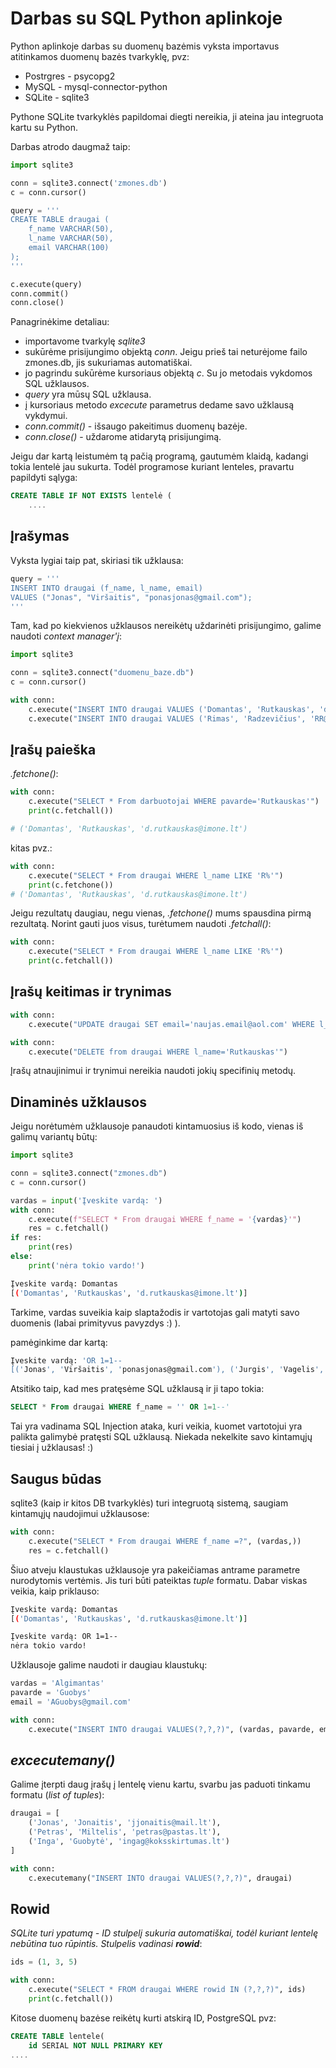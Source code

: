 # Darbas su SQL Python aplinkoje

Python aplinkoje darbas su duomenų bazėmis vyksta importavus atitinkamos duomenų bazės tvarkyklę, pvz:

* Postrgres - psycopg2
* MySQL - mysql-connector-python
* SQLite - sqlite3

Pythone SQLite tvarkyklės papildomai diegti nereikia, ji ateina jau integruota kartu su Python.

Darbas atrodo daugmaž taip:

```python
import sqlite3

conn = sqlite3.connect('zmones.db')
c = conn.cursor()

query = '''
CREATE TABLE draugai (
    f_name VARCHAR(50),
    l_name VARCHAR(50),
    email VARCHAR(100)
);
'''

c.execute(query)
conn.commit()
conn.close()
```
Panagrinėkime detaliau:
* importavome tvarkylę *sqlite3*
* sukūrėme prisijungimo objektą *conn*. Jeigu prieš tai neturėjome failo zmones.db, jis sukuriamas automatiškai.
* jo pagrindu sukūrėme kursoriaus objektą *c*. Su jo metodais vykdomos SQL užklausos.
* *query* yra mūsų SQL užklausa.
* į kursoriaus metodo *excecute* parametrus dedame savo užklausą vykdymui.
* *conn.commit()* - išsaugo pakeitimus duomenų bazėje.
* *conn.close()* - uždarome atidarytą prisijungimą.

Jeigu dar kartą leistumėm tą pačią programą, gautumėm klaidą, kadangi tokia lentelė jau sukurta. Todėl programose kuriant lenteles, pravartu papildyti sąlyga:

```SQL
CREATE TABLE IF NOT EXISTS lentelė (
    ....
```

## Įrašymas 

Vyksta lygiai taip pat, skiriasi tik užklausa:

```python
query = '''
INSERT INTO draugai (f_name, l_name, email) 
VALUES ("Jonas", "Viršaitis", "ponasjonas@gmail.com");
'''
```

Tam, kad po kiekvienos užklausos nereikėtų uždarinėti prisijungimo, galime naudoti *context manager'į*:

```python
import sqlite3

conn = sqlite3.connect("duomenu_baze.db")
c = conn.cursor()

with conn:
    c.execute("INSERT INTO draugai VALUES ('Domantas', 'Rutkauskas', 'd.rutkauskas@imone.lt')")
    c.execute("INSERT INTO draugai VALUES ('Rimas', 'Radzevičius', 'RR@gmail.com')")
```

## Įrašų paieška

*.fetchone()*:
```python
with conn:
    c.execute("SELECT * From darbuotojai WHERE pavarde='Rutkauskas'")
    print(c.fetchall())

# ('Domantas', 'Rutkauskas', 'd.rutkauskas@imone.lt')
```
kitas pvz.:

```python
with conn:
    c.execute("SELECT * From draugai WHERE l_name LIKE 'R%'")
    print(c.fetchone())
# ('Domantas', 'Rutkauskas', 'd.rutkauskas@imone.lt')
```

Jeigu rezultatų daugiau, negu vienas, *.fetchone()* mums spausdina pirmą rezultatą. Norint gauti juos visus, turėtumem naudoti *.fetchall()*:

```python
with conn:
    c.execute("SELECT * From draugai WHERE l_name LIKE 'R%'")
    print(c.fetchall())
```

## Įrašų keitimas ir trynimas

```python
with conn:
    c.execute("UPDATE draugai SET email='naujas.email@aol.com' WHERE l_name='Radzevičius'")
```
```python
with conn:
    c.execute("DELETE from draugai WHERE l_name='Rutkauskas'")
```
Įrašų atnaujinimui ir trynimui nereikia naudoti jokių specifinių metodų.

## Dinaminės užklausos

Jeigu norėtumėm užklausoje panaudoti kintamuosius iš kodo, vienas iš galimų variantų būtų:

```python
import sqlite3

conn = sqlite3.connect("zmones.db")
c = conn.cursor()

vardas = input('Įveskite vardą: ')
with conn:
    c.execute(f"SELECT * From draugai WHERE f_name = '{vardas}'")
    res = c.fetchall()
if res:
    print(res)
else:
    print('nėra tokio vardo!')
```
```bash
Įveskite vardą: Domantas
[('Domantas', 'Rutkauskas', 'd.rutkauskas@imone.lt')]
```
Tarkime, vardas suveikia kaip slaptažodis ir vartotojas gali matyti savo duomenis (labai primityvus pavyzdys :) ).

pamėginkime dar kartą:
```bash
Įveskite vardą: 'OR 1=1--
[('Jonas', 'Viršaitis', 'ponasjonas@gmail.com'), ('Jurgis', 'Vagelis', 'ponasjurgis@gmail.com'), ('Domantas', 'Rutkauskas', 'd.rutkauskas@imone.lt'), ('Rimas', 'Radzevičius', 'RR@gmail.com')]
```

Atsitiko taip, kad mes pratęsėme SQL užklausą ir ji tapo tokia:
```sql
SELECT * From draugai WHERE f_name = '' OR 1=1--'
```

Tai yra vadinama SQL Injection ataka, kuri veikia, kuomet vartotojui yra palikta galimybė pratęsti SQL užklausą. Niekada nekelkite savo kintamųjų tiesiai į užklausas! :)

## Saugus būdas

sqlite3 (kaip ir kitos DB tvarkyklės) turi integruotą sistemą, saugiam kintamųjų naudojimui užklausose:

```python
with conn:
    c.execute("SELECT * From draugai WHERE f_name =?", (vardas,))
    res = c.fetchall()
```
Šiuo atveju klaustukas užklausoje yra pakeičiamas antrame parametre nurodytomis vertėmis. Jis turi būti pateiktas *tuple* formatu. Dabar viskas veikia, kaip priklauso:

```bash
Įveskite vardą: Domantas
[('Domantas', 'Rutkauskas', 'd.rutkauskas@imone.lt')]
```
```bash
Įveskite vardą: OR 1=1--
nėra tokio vardo!
```

Užklausoje galime naudoti ir daugiau klaustukų:

```python
vardas = 'Algimantas'
pavarde = 'Guobys'
email = 'AGuobys@gmail.com'

with conn:
    c.execute("INSERT INTO draugai VALUES(?,?,?)", (vardas, pavarde, email))
```

## *excecutemany()*

Galime įterpti daug įrašų į lentelę vienu kartu, svarbu jas paduoti tinkamu formatu (*list of tuples*):

```python
draugai = [
    ('Jonas', 'Jonaitis', 'jjonaitis@mail.lt'),
    ('Petras', 'Miltelis', 'petras@pastas.lt'),
    ('Inga', 'Guobytė', 'ingag@koksskirtumas.lt')
]

with conn:
    c.executemany("INSERT INTO draugai VALUES(?,?,?)", draugai)
```

## Rowid

*SQLite turi ypatumą - ID stulpelį sukuria automatiškai, todėl kuriant lentelę nebūtina tuo rūpintis. Stulpelis vadinasi **rowid***:

```python
ids = (1, 3, 5)

with conn:
    c.execute("SELECT * FROM draugai WHERE rowid IN (?,?,?)", ids)
    print(c.fetchall())
```

Kitose duomenų bazėse reikėtų kurti atskirą ID, PostgreSQL pvz:

```sql
CREATE TABLE lentele(
    id SERIAL NOT NULL PRIMARY KEY
....
```




